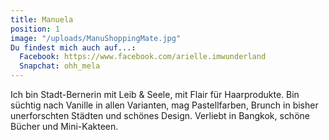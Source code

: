 ```yaml
---
title: Manuela
position: 1
image: "/uploads/ManuShoppingMate.jpg"
Du findest mich auch auf...:
  Facebook: https://www.facebook.com/arielle.imwunderland
  Snapchat: ohh_mela
---
```


Ich bin Stadt-Bernerin mit Leib & Seele, mit Flair für Haarprodukte. Bin süchtig nach Vanille in allen Varianten, mag Pastellfarben, Brunch in bisher unerforschten Städten und schönes Design. Verliebt in Bangkok, schöne Bücher und Mini-Kakteen. 
